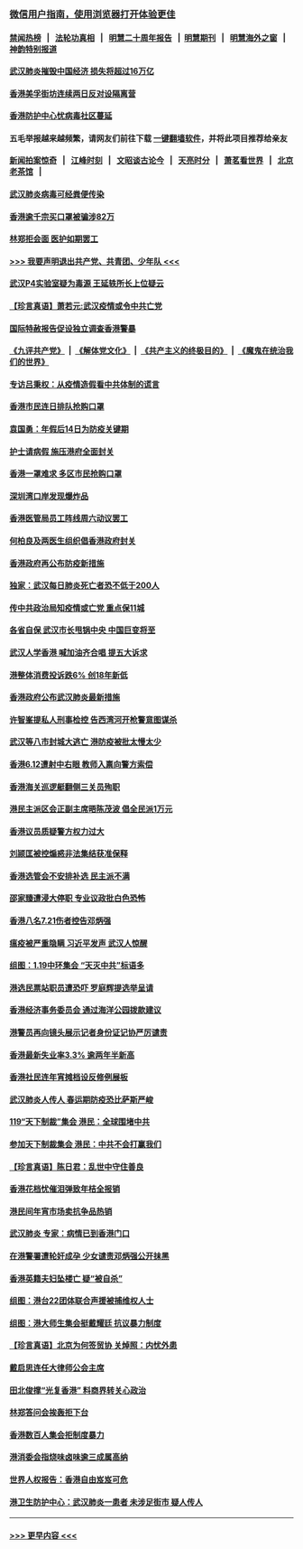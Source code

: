 ### [微信用户指南，使用浏览器打开体验更佳](https://github.com/gfw-breaker/banned-news1/blob/master/indexes/wechat-guide.md?t=0)
#### [禁闻热榜](热点新闻.md?t=0)  &nbsp;&nbsp;|&nbsp;&nbsp; [法轮功真相](https://github.com/gfw-breaker/truth/blob/master/README.md?t=0) &nbsp;&nbsp;|&nbsp;&nbsp; [明慧二十周年报告](https://github.com/gfw-breaker/mh-reports/blob/master/README.md?t=0) &nbsp;&nbsp;|&nbsp;&nbsp;[明慧期刊](https://github.com/gfw-breaker/mh-qikan) &nbsp;&nbsp;|&nbsp;&nbsp; [明慧海外之窗](https://github.com/gfw-breaker/mh-news/blob/master/README.md?t=0) &nbsp;&nbsp;|&nbsp;&nbsp; [神韵特别报道](https://github.com/gfw-breaker/mh-news/blob/master/shenyun.md?t=0)
#### [武汉肺炎摧毁中国经济 损失将超过16万亿](../pages/nsc415/n11839723.md?t=02031844) 
#### [香港美孚街坊连续两日反对设隔离营](../pages/nsc415/n11839962.md?t=02031844) 
#### [香港防护中心忧病毒社区蔓延](../pages/nsc415/n11839933.md?t=02031844) 
#### 五毛举报越来越频繁，请网友们前往下载 [一键翻墙软件](https://github.com/gfw-breaker/ssr-accounts)，并将此项目推荐给亲友
#### [新闻拍案惊奇](https://github.com/gfw-breaker/banned-news1/blob/master/pages/link4.md) &nbsp;&nbsp;|&nbsp;&nbsp; [江峰时刻](https://github.com/gfw-breaker/banned-news1/blob/master/pages/link4.md) &nbsp;&nbsp;|&nbsp;&nbsp; [文昭谈古论今](https://github.com/gfw-breaker/banned-news1/blob/master/pages/link4.md) &nbsp;&nbsp;|&nbsp;&nbsp; [天亮时分](https://github.com/gfw-breaker/banned-news1/blob/master/pages/link4.md) &nbsp;&nbsp;|&nbsp;&nbsp; [萧茗看世界](https://github.com/gfw-breaker/banned-news1/blob/master/pages/link4.md) &nbsp;&nbsp;|&nbsp;&nbsp; [北京老茶馆](https://github.com/gfw-breaker/banned-news1/blob/master/pages/link4.md) &nbsp;&nbsp;|&nbsp;&nbsp; 
#### [武汉肺炎病毒可经粪便传染](../pages/nsc415/n11839939.md?t=02031844) 
#### [香港逾千宗买口罩被骗涉82万](../pages/nsc415/n11839914.md?t=02031844) 
#### [林郑拒会面 医护如期罢工](../pages/nsc415/n11839892.md?t=02031844) 
#### [>>> 我要声明退出共产党、共青团、少年队 <<<](https://github.com/begood0513/goodnews/blob/master/quit/letter.md) 
#### [武汉P4实验室疑为毒源 王延轶所长上位疑云](../pages/nsc415/n11835543.md?t=02031844) 
#### [【珍言真语】萧若元:武汉疫情或令中共亡党](../pages/nsc415/n11829394.md?t=02031844) 
#### [国际特赦报告促设独立调查香港警暴](../pages/nsc415/n11833845.md?t=02031844) 
#### [《九评共产党》](https://github.com/begood0513/9ping.md/blob/master/README.md) &nbsp;|&nbsp; [《解体党文化》](../../../../jtdwh.md/blob/master/README.md)  &nbsp;|&nbsp; [《共产主义的终极目的》](../../../../gczydzjmd.md/blob/master/README.md) &nbsp;|&nbsp; [《魔鬼在统治我们的世界》](../../../../mgztzwmdsj.md/blob/master/README.md) 
#### [专访吕秉权：从疫情造假看中共体制的谎言](../pages/nsc415/n11833813.md?t=02031844) 
#### [香港市民连日排队抢购口罩](../pages/nsc415/n11833794.md?t=02031844) 
#### [袁国勇：年假后14日为防疫关键期](../pages/nsc415/n11831088.md?t=02031844) 
#### [护士请病假 施压港府全面封关](../pages/nsc415/n11831030.md?t=02031844) 
#### [香港一罩难求 多区市民抢购口罩](../pages/nsc415/n11831002.md?t=02031844) 
#### [深圳湾口岸发现爆炸品](../pages/nsc415/n11828802.md?t=02031844) 
#### [香港医管局员工阵线周六动议罢工](../pages/nsc415/n11828762.md?t=02031844) 
#### [何柏良及两医生组织倡香港政府封关](../pages/nsc415/n11828749.md?t=02031844) 
#### [香港政府再公布防疫新措施](../pages/nsc415/n11828716.md?t=02031844) 
#### [独家：武汉每日肺炎死亡者恐不低于200人](../pages/nsc415/n11828240.md?t=02031844) 
#### [传中共政治局知疫情或亡党 重点保11城](../pages/nsc415/n11828145.md?t=02031844) 
#### [各省自保 武汉市长甩锅中央 中国巨变将至](../pages/nsc415/n11828021.md?t=02031844) 
#### [武汉人学香港 喊加油齐合唱 提五大诉求](../pages/nsc415/n11827046.md?t=02031844) 
#### [港整体消费投诉跌6% 创18年新低](../pages/nsc415/n11817280.md?t=02031844) 
#### [香港政府公布武汉肺炎最新措施](../pages/nsc415/n11817152.md?t=02031844) 
#### [许智峯提私人刑事检控 告西湾河开枪警意图谋杀](../pages/nsc415/n11817132.md?t=02031844) 
#### [武汉等八市封城大逃亡 港防疫被批太慢太少](../pages/nsc415/n11817058.md?t=02031844) 
#### [香港6.12遭射中右眼 教师入禀向警方索偿](../pages/nsc415/n11814678.md?t=02031844) 
#### [香港海关巡逻艇翻侧三关员殉职](../pages/nsc415/n11814604.md?t=02031844) 
#### [港民主派区会正副主席晤陈茂波 倡全民派1万元](../pages/nsc415/n11814582.md?t=02031844) 
#### [香港议员质疑警方权力过大](../pages/nsc415/n11814560.md?t=02031844) 
#### [刘颕匡被控煽惑非法集结获准保释](../pages/nsc415/n11811727.md?t=02031844) 
#### [香港选管会不安排补选 民主派不满](../pages/nsc415/n11811691.md?t=02031844) 
#### [邵家臻遭浸大停职 专业议政批白色恐怖](../pages/nsc415/n11811670.md?t=02031844) 
#### [香港八名7.21伤者控告邓炳强](../pages/nsc415/n11811623.md?t=02031844) 
#### [瘟疫被严重隐瞒 习近平发声 武汉人惊醒](../pages/nsc415/n11811186.md?t=02031844) 
#### [组图：1.19中环集会 “天灭中共”标语多](../pages/nsc415/n11809514.md?t=02031844) 
#### [港选民票站职员遭恐吓 罗庭辉提选举呈请](../pages/nsc415/n11808914.md?t=02031844) 
#### [香港经济事务委员会 通过海洋公园拨款建议](../pages/nsc415/n11808906.md?t=02031844) 
#### [港警员再向镜头展示记者身份证记协严厉谴责](../pages/nsc415/n11808888.md?t=02031844) 
#### [香港最新失业率3.3% 逾两年半新高](../pages/nsc415/n11808887.md?t=02031844) 
#### [香港社民连年宵摊档设反修例展板](../pages/nsc415/n11808857.md?t=02031844) 
#### [武汉肺炎人传人 春运期防疫恐比萨斯严峻](../pages/nsc415/n11808739.md?t=02031844) 
#### [119“天下制裁”集会 港民：全球围堵中共](../pages/nsc415/n11806318.md?t=02031844) 
#### [参加天下制裁集会 港民：中共不会打赢我们](../pages/nsc415/n11806596.md?t=02031844) 
#### [【珍言真语】陈日君：乱世中守住善良](../pages/nsc415/n11806247.md?t=02031844) 
#### [香港花档忧催泪弹致年桔全报销](../pages/nsc415/n11806130.md?t=02031844) 
#### [港民间年宵市场卖抗争品热销](../pages/nsc415/n11806073.md?t=02031844) 
#### [武汉肺炎 专家：病情已到香港门口](../pages/nsc415/n11806020.md?t=02031844) 
#### [在港警署遭轮奸成孕 少女谴责邓炳强公开抹黑](../pages/nsc415/n11805981.md?t=02031844) 
#### [香港英籍夫妇坠楼亡 疑“被自杀”](../pages/nsc415/n11805937.md?t=02031844) 
#### [组图：港台22团体联合声援被捕维权人士](../pages/nsc415/n11801834.md?t=02031844) 
#### [组图：港大师生集会挺戴耀廷 抗议暴力制度](../pages/nsc415/n11799298.md?t=02031844) 
#### [【珍言真语】北京为何签贸协 关焯照：内忧外患](../pages/nsc415/n11799790.md?t=02031844) 
#### [戴启思连任大律师公会主席](../pages/nsc415/n11799306.md?t=02031844) 
#### [田北俊撑“光复香港” 料商界转关心政治](../pages/nsc415/n11799287.md?t=02031844) 
#### [林郑答问会挨轰拒下台](../pages/nsc415/n11799261.md?t=02031844) 
#### [香港数百人集会拒制度暴力](../pages/nsc415/n11796941.md?t=02031844) 
#### [港消委会指烧味卤味逾三成属高纳](../pages/nsc415/n11796815.md?t=02031844) 
#### [世界人权报告：香港自由岌岌可危](../pages/nsc415/n11796873.md?t=02031844) 
#### [港卫生防护中心：武汉肺炎一患者 未涉足街市 疑人传人](../pages/nsc415/n11796789.md?t=02031844) 

----
#### [ >>> 更早内容 <<< ](../indexes/nsc415-earlier.md)
